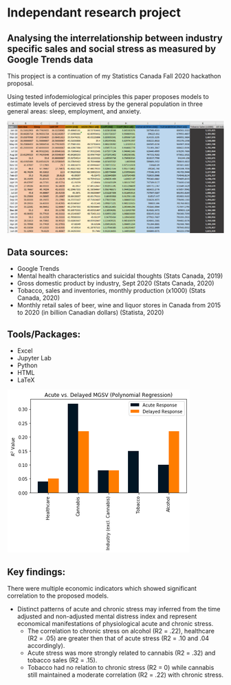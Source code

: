 # Independant research project 
## Analysing the interrelationship between industry specific sales and social stress as measured by Google Trends data

This propject is a continuation of my Statistics Canada Fall 2020 hackathon proposal. 

Using tested infodemiological principles this paper proposes models to estimate levels of percieved stress by the general population in three general areas: sleep, employment, and anxiety.

![database](./images/database.PNG)

## Data sources: 
* Google Trends
* Mental health characteristics and suicidal thoughts (Stats Canada, 2019)
* Gross domestic product by industry, Sept 2020 (Stats Canada, 2020)
* Tobacco, sales and inventories, monthly production (x1000) (Stats Canada, 2020)
* Monthly retail sales of beer, wine and liquor stores in Canada from 2015 to 2020 (in billion Canadian dollars) (Statista, 2020)

## Tools/Packages:
* Excel
* Jupyter Lab
* Python
* HTML
* LaTeX

![polychart](./images/poly_chart.png)



## Key findings: 
There were multiple economic indicators which showed significant correlation to the proposed models. 
* Distinct patterns of acute and chronic stress may inferred from the time adjusted and non-adjusted mental distress index and represent economical manifestations of physiological acute and chronic stress. 
  * The correlation to chronic stress on alcohol (R2 = .22), healthcare (R2 = .05) are greater then that of acute stress (R2 = .10 and .04 accordingly). 
  * Acute stress was more strongly related to cannabis (R2 = .32) and tobacco sales (R2 = .15). 
  * Tobacco had no relation to chronic stress (R2 = 0) while cannabis still maintained a moderate correlation (R2 = .22) with chronic stress.
